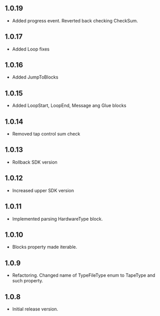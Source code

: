 ## 1.0.19
* Added progress event. Reverted back checking CheckSum.

## 1.0.17
* Added Loop fixes

## 1.0.16
* Added JumpToBlocks

## 1.0.15
* Added LoopStart, LoopEnd, Message ang Glue blocks

## 1.0.14
* Removed tap control sum check

## 1.0.13
* Rollback SDK version

## 1.0.12
* Increased upper SDK version

## 1.0.11
* Implemented parsing HardwareType block.

## 1.0.10
* Blocks property made iterable.

## 1.0.9
* Refactoring. Changed name of TypeFileType enum to TapeType and such property.

## 1.0.8
* Initial release version.
